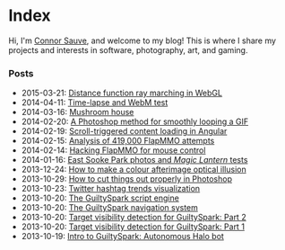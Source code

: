 # Index
Hi, I'm [Connor Sauve](/about), and welcome to my blog! This is where I share my projects and interests in software, photography, art, and gaming.

### Posts

* <time>2015-03-21:</time> [Distance function ray marching in WebGL](/posts/2015-03-21-distance-function-ray-marching-webgl)
* <time>2014-04-11:</time> [Time-lapse and WebM test](/posts/2014-04-11-time-lapse-and-webm-test)
* <time>2014-03-16:</time> [Mushroom house](/posts/2014-03-16-mushroom-house)
* <time>2014-02-20:</time> [A Photoshop method for smoothly looping a GIF](/posts/2014-02-20-photoshop-smoothly-looping-gif-tutorial)
* <time>2014-02-19:</time> [Scroll-triggered content loading in Angular](/posts/2014-02-19-loading-posts-as-you-scroll-to-them)
* <time>2014-02-15:</time> [Analysis of 419,000 FlapMMO attempts](/posts/2014-02-15-analysis-flapmmo-attempts)
* <time>2014-02-14:</time> [Hacking FlapMMO for mouse control](/posts/2014-02-14-hacking-flapmmo-mouse-control)
* <time>2014-01-16:</time> [East Sooke Park photos and _Magic Lantern_ tests](/posts/2014-01-16-east-sooke-park-photos-magic-lantern-tests)
* <time>2013-12-24:</time> [How to make a colour afterimage optical illusion](/posts/2013-12-24-colour-afterimage-optical-illusion-tutorial)
* <time>2013-10-29:</time> [How to cut things out properly in Photoshop](/posts/2013-10-29-cutting-things-out)
* <time>2013-10-23:</time> [Twitter hashtag trends visualization](/posts/2013-10-23-twitter-hashtag-trends-visualization)
* <time>2013-10-20:</time> [The GuiltySpark script engine](/posts/2013-10-20-guiltyspark-scripting)
* <time>2013-10-20:</time> [The GuiltySpark navigation system](/posts/2013-10-20-guiltyspark-navigation)
* <time>2013-10-20:</time> [Target visibility detection for GuiltySpark: Part 2](/posts/2013-10-20-guiltyspark-visibility-detection-part-2)
* <time>2013-10-20:</time> [Target visibility detection for GuiltySpark: Part 1](/posts/2013-10-20-guiltyspark-visibility-detection-part-1)
* <time>2013-10-19:</time> [Intro to GuiltySpark: Autonomous Halo bot](/posts/2013-10-19-guiltyspark)
